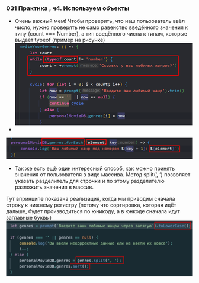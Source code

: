 ### **031 Практика , ч4. Используем объекты**

- Очень важный мем! Чтобы проверить, что наш пользователь ввёл число, нужно проверять не само равенство введённого значения к типу (count === Number), а тип введённого числа к типам, которые выдаёт typeof (пример на рисунке)
![](_png/Pasted%20image%2020220908195538.png)
-
![](_png/Pasted%20image%2020220908195622.png)
- Так же есть ещё один интересный способ, как можно принять значения от пользователя в виде массива. Метод split(‘, ’) позволяет указать разделитель для строчки и по этому разделителю разложить значения в массив.

Тут впринципе показана реализация, когда мы приводим сначала строку к нижнему регистру (потому что сортировка, которая идёт дальше, будет производиться по юникоду, а в юнкоде сначала идут заглавные буквы)
![](_png/Pasted%20image%2020220908195630.png)